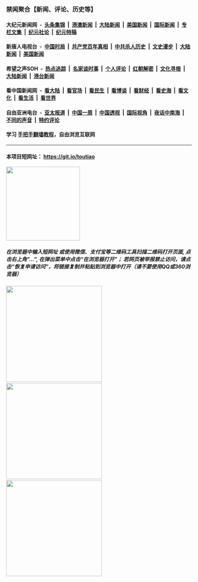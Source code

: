 ### 禁闻聚合【新闻、评论、历史等】

#### 大纪元新闻网 &nbsp;-&nbsp; [头条集锦](indexes/E头条集锦.md?t=03180332) &nbsp;|&nbsp; [港澳新闻](indexes/E港澳新闻.md?t=03180332)  &nbsp;|&nbsp; [大陆新闻](indexes/E大陆新闻.md?t=03180332) &nbsp;|&nbsp; [美国新闻](indexes/E美国新闻.md?t=03180332) &nbsp;|&nbsp; [国际新闻](indexes/E国际新闻.md?t=03180332) &nbsp;|&nbsp; [专栏文集](indexes/E专栏文集.md?t=03180332) &nbsp;|&nbsp; [纪元社论](indexes/E纪元社论.md?t=03180332) &nbsp;|&nbsp; [纪元特稿](indexes/E纪元特稿.md?t=03180332) 

#### 新唐人电视台 &nbsp;-&nbsp; [中国时局](indexes/N中国时局.md?t=03180332) &nbsp;|&nbsp; [共产党百年真相](indexes/N共产党百年真相.md?t=03180332) &nbsp;|&nbsp; [中共杀人历史](indexes/N中共杀人历史.md?t=03180332) &nbsp;|&nbsp; [文史漫步](indexes/N文史漫步.md?t=03180332) &nbsp;|&nbsp; [大陆新闻](indexes/N大陆新闻.md?t=03180332) &nbsp;|&nbsp; [美国新闻](indexes/N美国新闻.md?t=03180332)

#### 希望之声SOH &nbsp;-&nbsp; [热点追踪](indexes/H热点追踪.md?t=03180332) &nbsp;|&nbsp; [名家谈时事](indexes/H名家谈时事.md?t=03180332) &nbsp;|&nbsp; [个人评论](indexes/H个人评论.md?t=03180332)  &nbsp;|&nbsp; [红朝解密](indexes/H红朝解密.md?t=03180332) &nbsp;|&nbsp; [文化寻根](indexes/H文化寻根.md?t=03180332) &nbsp;|&nbsp; [大陆新闻](indexes/H大陆新闻.md?t=03180332) &nbsp;|&nbsp; [港台新闻](indexes/H港台新闻.md?t=03180332)

#### 看中国新闻网 &nbsp;-&nbsp; [看大陆](indexes/S看大陆.md?t=03180332) &nbsp;|&nbsp; [看官场](indexes/S看官场.md?t=03180332) &nbsp;|&nbsp; [看民生](indexes/S看民生.md?t=03180332)  &nbsp;|&nbsp; [看博谈](indexes/S看博谈.md?t=03180332) &nbsp;|&nbsp; [看财经](indexes/S看财经.md?t=03180332) &nbsp;|&nbsp; [看史海](indexes/S看史海.md?t=03180332) &nbsp;|&nbsp; [看文化](indexes/S看文化.md?t=03180332) &nbsp;|&nbsp; [看生活](indexes/S看生活.md?t=03180332) &nbsp;|&nbsp; [看世界](indexes/S看世界.md?t=03180332)

#### 自由亚洲电台 &nbsp;-&nbsp; [亚太报道](indexes/R亚太报道.md?t=03180332) &nbsp;|&nbsp; [中国一周](indexes/R中国一周.md?t=03180332) &nbsp;|&nbsp; [中国透视](indexes/R中国透视.md?t=03180332)  &nbsp;|&nbsp; [国际视角](indexes/R国际视角.md?t=03180332) &nbsp;|&nbsp; [夜话中南海](indexes/R夜话中南海.md?t=03180332) &nbsp;|&nbsp; [不同的声音](indexes/R不同的声音.md?t=03180332) &nbsp;|&nbsp; [特约评论](indexes/R特约评论.md?t=03180332)

#### 学习 [手把手翻墙教程](https://github.com/gfw-breaker/guides/wiki)，自由浏览互联网

----

#### 本项目短网址： https://git.io/toutiao
<img src="https://raw.githubusercontent.com/gfw-breaker/banned-news/master/scripts/img/qr.png" width="200px"/>  

##### 在浏览器中输入短网址 或使用微信、支付宝等二维码工具扫描二维码打开页面, 点击右上角"...", 在弹出菜单中点击“在浏览器打开”； 若网页被举报禁止访问，请点击“恢复申请访问”，将链接复制并粘贴到浏览器中打开（请不要使用QQ或360浏览器）

<img src="https://raw.githubusercontent.com/gfw-breaker/banned-news/master/scripts/img/1.png" width="260px"/> &nbsp; <img src="https://raw.githubusercontent.com/gfw-breaker/banned-news/master/scripts/img/2.png" width="260px"/> &nbsp; <img src="https://raw.githubusercontent.com/gfw-breaker/banned-news/master/scripts/img/3.png" width="260px"/>
